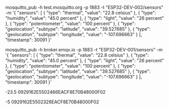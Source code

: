 mosquitto_pub -h test.mosquitto.org -p 1883 -t "ESP32-DEV-002/sensors" -m '{
  "sensors": [
    {
      "type": "thermal",
      "value": "22.8 celsius"
    },
    {
      "type": "humidity",
      "value": "45.0 percent"
    },
    {
      "type": "light",
      "value": "26 percent"
    },
    {
      "type": "potentiometer",
      "value": "100 percent"
    },
    {
      "type": "geolocation",
      "subtype": "latitude",
      "value": "39.527685"
    },
    {
      "type": "geolocation",
      "subtype": "longitude",
      "value": "-107.696663"
    }
  ],
  "timestamp": 30091
}'


mosquitto_pub -h broker.emqx.io -p 1883 -t "ESP32-DEV-001/sensors" -m '{
  "sensors": [
    {
      "type": "thermal",
      "value": "22.8 celsius"
    },
    {
      "type": "humidity",
      "value": "45.0 percent"
    },
    {
      "type": "light",
      "value": "26 percent"
    },
    {
      "type": "potentiometer",
      "value": "100 percent"
    },
    {
      "type": "geolocation",
      "subtype": "latitude",
      "value": "39.527685"
    },
    {
      "type": "geolocation",
      "subtype": "longitude",
      "value": "-107.696663"
    }
  ],
  "timestamp": 30091
}'




-23.5
0929162E5502466EACF8E70B48000F02

-5
0929162E5502326EACF8E70B48000F02

